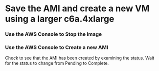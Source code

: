 # Save the AMI and create a new VM using a larger c6a.4xlarge

### Use the AWS Console to Stop the Image

### Use the AWS Console to Create a new AMI

Check to see that the AMI has been created by examining the status. Wait for the status to change from Pending to Complete.
